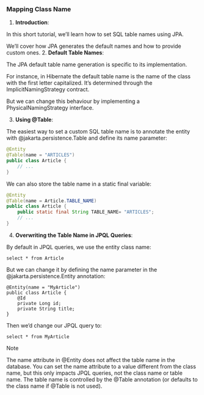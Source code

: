 ### Mapping Class Name

1. **Introduction**:

In this short tutorial, we’ll learn how to set SQL table names using JPA.

We’ll cover how JPA generates the default names and how to provide custom ones.
2. **Default Table Names**:

The JPA default table name generation is specific to its implementation.

For instance, in Hibernate the default table name is the name of the class with the first letter capitalized. It’s determined through the ImplicitNamingStrategy contract.

But we can change this behaviour by implementing a PhysicalNamingStrategy interface.

3. **Using @Table**:

The easiest way to set a custom SQL table name is to annotate the entity with @jakarta.persistence.Table and define its name parameter:

```java
@Entity
@Table(name = "ARTICLES")
public class Article {
    // ...
}
```

We can also store the table name in a static final variable:

```java 
@Entity
@Table(name = Article.TABLE_NAME)
public class Article {
    public static final String TABLE_NAME= "ARTICLES";
    // ...
}
```

4. **Overwriting the Table Name in JPQL Queries**:

By default in JPQL queries, we use the entity class name:

```
select * from Article
```
But we can change it by defining the name parameter in the @jakarta.persistence.Entity annotation:

```
@Entity(name = "MyArticle")
public class Article {
    @Id
    private Long id;
    private String title;
}
```

Then we’d change our JPQL query to:

```
select * from MyArticle
```

> [!NOTE]  
> The name attribute in @Entity does not affect the table name in the database. You can set the name attribute to a value different from the class name, but this only impacts JPQL queries, not the class name or table name. The table name is controlled by the @Table annotation (or defaults to the class name if @Table is not used).

